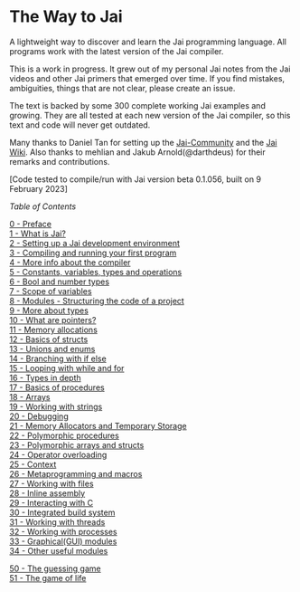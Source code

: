 # The Way to Jai
A lightweight way to discover and learn the Jai programming language. All programs work with the latest version of the Jai compiler.

This is a work in progress. It grew out of my personal Jai notes from the Jai videos and other Jai primers that emerged over time.
If you find mistakes, ambiguities, things that are not clear, please create an issue.

The text is backed by some 300 complete working Jai examples and growing. They are all tested at each new version of the Jai compiler, so this text and code will never get outdated.

Many thanks to Daniel Tan for setting up the [Jai-Community](https://jai.community/) and the [Jai Wiki](https://github.com/Jai-Community/Jai-Community-Library/wiki).
Also thanks to mehlian and Jakub Arnold(@darthdeus) for their remarks and contributions.

[Code tested to compile/run with Jai version beta 0.1.056, built on 9 February 2023]

_Table of Contents_

   [0 -  Preface](https://github.com/Ivo-Balbaert/The_Way_to_Jai/blob/main/book/0_Preface.md)  
   [1 -  What is Jai?](https://github.com/Ivo-Balbaert/The_Way_to_Jai/blob/main/book/1_What_is_Jai.md)   
   [2 -  Setting up a Jai development environment](https://github.com/Ivo-Balbaert/The_Way_to_Jai/blob/main/book/2_Setting_up_a_Jai_Development_Environment.md)  
   [3 - Compiling and running your first program](https://github.com/Ivo-Balbaert/The_Way_to_Jai/blob/main/book/3_Compiling_and_running_your_first_program.md)  
   [4 - More info about the compiler](https://github.com/Ivo-Balbaert/The_Way_to_Jai/blob/main/book/4_More_info_about_the_compiler.md)  
   [5 - Constants, variables, types and operations](https://github.com/Ivo-Balbaert/The_Way_to_Jai/blob/main/book/5_Constants%2C%20variables%2C%20types%20and%20operations.md)  
   [6 - Bool and number types](https://github.com/Ivo-Balbaert/The_Way_to_Jai/blob/main/book/6_bool_and_number_types.md)  
   [7 - Scope of variables](https://github.com/Ivo-Balbaert/The_Way_to_Jai/blob/main/book/7_Scope_of_Variables.md)  
   [8 - Modules - Structuring the code of a project](https://github.com/Ivo-Balbaert/The_Way_to_Jai/blob/main/book/8_Modules_-_Structuring_the_code_of_a_project.md)      
   [9 - More about types](https://github.com/Ivo-Balbaert/The_Way_to_Jai/blob/main/book/9_More_about_types.md)  
   [10 - What are pointers?](https://github.com/Ivo-Balbaert/The_Way_to_Jai/blob/main/book/10_What_are_pointers.md)  
   [11 - Memory allocations](https://github.com/Ivo-Balbaert/The_Way_to_Jai/blob/main/book/11_Memory_allocations.md)  
   [12 - Basics of structs](https://github.com/Ivo-Balbaert/The_Way_to_Jai/blob/main/book/12_Basics%20of%20structs.md)    
   [13 - Unions and enums](https://github.com/Ivo-Balbaert/The_Way_to_Jai/blob/main/book/13_Unions%20and%20enums.md)     
   [14 - Branching with if else](https://github.com/Ivo-Balbaert/The_Way_to_Jai/blob/main/book/14_Branching_with_if_else.md)  
   [15 - Looping with while and for](https://github.com/Ivo-Balbaert/The_Way_to_Jai/blob/main/book/15_Looping%20with%20while%20and%20for.md)     
   [16 - Types in depth](https://github.com/Ivo-Balbaert/The_Way_to_Jai/blob/main/book/16_Types%20in%20depth.md)    
   [17 - Basics of procedures](https://github.com/Ivo-Balbaert/The_Way_to_Jai/blob/main/book/17_Basics%20of%20procedures.md)  
   [18 - Arrays](https://github.com/Ivo-Balbaert/The_Way_to_Jai/blob/main/book/18_Arrays.md)  
   [19 - Working with strings](https://github.com/Ivo-Balbaert/The_Way_to_Jai/blob/main/book/19_Working_with_Strings.md)  
   [20 - Debugging](https://github.com/Ivo-Balbaert/The_Way_to_Jai/blob/main/book/20_Debugging.md)    
   [21 - Memory Allocators and Temporary Storage](https://github.com/Ivo-Balbaert/The_Way_to_Jai/blob/main/book/21_Memory_Allocators_and_Temporary_Storage.md)  
   [22 - Polymorphic procedures](https://github.com/Ivo-Balbaert/The_Way_to_Jai/blob/main/book/22_Polymorphic%20procedures.md)  
   [23 - Polymorphic arrays and structs](https://github.com/Ivo-Balbaert/The_Way_to_Jai/blob/main/book/23_Polymorphic%20arrays_and_structs.md)  
   [24 - Operator overloading](https://github.com/Ivo-Balbaert/The_Way_to_Jai/blob/main/book/24_Operator_Overloading.md)  
   [25 - Context](https://github.com/Ivo-Balbaert/The_Way_to_Jai/blob/main/book/25_Context.md)  
   [26 - Metaprogramming and macros](https://github.com/Ivo-Balbaert/The_Way_to_Jai/blob/main/book/26_Metaprogramming%20and%20macros.md)       
   [27 - Working with files](https://github.com/Ivo-Balbaert/The_Way_to_Jai/blob/main/book/27_Working_with_Files.md)       
   [28 - Inline assembly](https://github.com/Ivo-Balbaert/The_Way_to_Jai/blob/main/book/28_Inline_Assembly.md)  
   [29 - Interacting with C](https://github.com/Ivo-Balbaert/The_Way_to_Jai/blob/main/book/29_Interacting%20with%20C.md)    
   [30 - Integrated build system](https://github.com/Ivo-Balbaert/The_Way_to_Jai/blob/main/book/30_Integrated_build_system.md)    
   [31 - Working with threads](https://github.com/Ivo-Balbaert/The_Way_to_Jai/blob/main/book/31_Working%20with%20threads.md)  
   [32 - Working with processes](https://github.com/Ivo-Balbaert/The_Way_to_Jai/blob/main/book/32_Working%20with%20processes.md)  
   [33 - Graphical(GUI) modules](https://github.com/Ivo-Balbaert/The_Way_to_Jai/blob/main/book/33_Graphical%20modules.md)    
   [34 - Other useful modules](https://github.com/Ivo-Balbaert/The_Way_to_Jai/blob/main/book/34_Other_useful_modules.md)  

   [50 - The guessing game](https://github.com/Ivo-Balbaert/The_Way_to_Jai/blob/main/book/50_The%20guessing%20game.md)      
   [51 - The game of life](https://github.com/Ivo-Balbaert/The_Way_to_Jai/blob/main/book/51_The%20Game%20of%20Life.md)    
